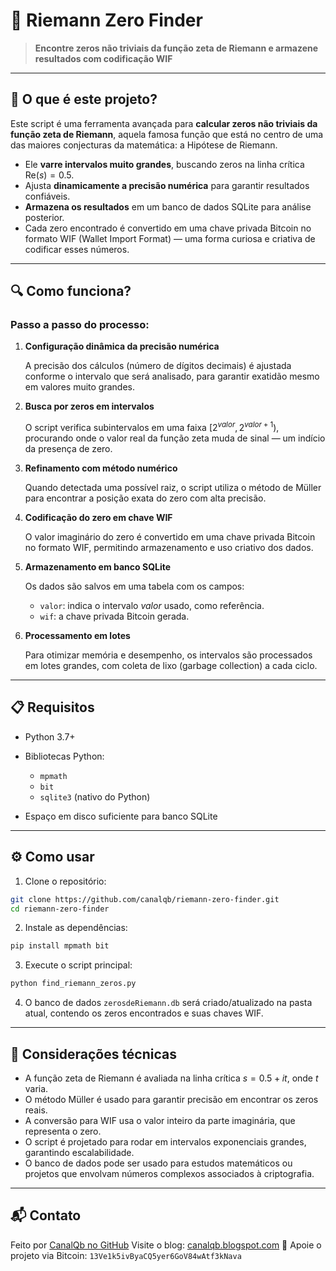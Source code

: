 # 🧮 Riemann Zero Finder

> **Encontre zeros não triviais da função zeta de Riemann e armazene resultados com codificação WIF**

---

## 🚀 O que é este projeto?

Este script é uma ferramenta avançada para **calcular zeros não triviais da função zeta de Riemann**, aquela famosa função que está no centro de uma das maiores conjecturas da matemática: a Hipótese de Riemann.

* Ele **varre intervalos muito grandes**, buscando zeros na linha crítica $\text{Re}(s) = 0.5$.
* Ajusta **dinamicamente a precisão numérica** para garantir resultados confiáveis.
* **Armazena os resultados** em um banco de dados SQLite para análise posterior.
* Cada zero encontrado é convertido em uma chave privada Bitcoin no formato WIF (Wallet Import Format) — uma forma curiosa e criativa de codificar esses números.

---

## 🔍 Como funciona?

### Passo a passo do processo:

1. **Configuração dinâmica da precisão numérica**

   A precisão dos cálculos (número de dígitos decimais) é ajustada conforme o intervalo que será analisado, para garantir exatidão mesmo em valores muito grandes.

2. **Busca por zeros em intervalos**

   O script verifica subintervalos em uma faixa $[2^{valor}, 2^{valor+1})$, procurando onde o valor real da função zeta muda de sinal — um indício da presença de zero.

3. **Refinamento com método numérico**

   Quando detectada uma possível raiz, o script utiliza o método de Müller para encontrar a posição exata do zero com alta precisão.

4. **Codificação do zero em chave WIF**

   O valor imaginário do zero é convertido em uma chave privada Bitcoin no formato WIF, permitindo armazenamento e uso criativo dos dados.

5. **Armazenamento em banco SQLite**

   Os dados são salvos em uma tabela com os campos:

   * `valor`: indica o intervalo $valor$ usado, como referência.
   * `wif`: a chave privada Bitcoin gerada.

6. **Processamento em lotes**

   Para otimizar memória e desempenho, os intervalos são processados em lotes grandes, com coleta de lixo (garbage collection) a cada ciclo.

---

## 📋 Requisitos

* Python 3.7+
* Bibliotecas Python:

  * `mpmath`
  * `bit`
  * `sqlite3` (nativo do Python)
* Espaço em disco suficiente para banco SQLite

---

## ⚙️ Como usar

1. Clone o repositório:

```bash
git clone https://github.com/canalqb/riemann-zero-finder.git
cd riemann-zero-finder
```

2. Instale as dependências:

```bash
pip install mpmath bit
```

3. Execute o script principal:

```bash
python find_riemann_zeros.py
```

4. O banco de dados `zerosdeRiemann.db` será criado/atualizado na pasta atual, contendo os zeros encontrados e suas chaves WIF.

---

## 🧠 Considerações técnicas

* A função zeta de Riemann é avaliada na linha crítica $s = 0.5 + it$, onde $t$ varia.
* O método Müller é usado para garantir precisão em encontrar os zeros reais.
* A conversão para WIF usa o valor inteiro da parte imaginária, que representa o zero.
* O script é projetado para rodar em intervalos exponenciais grandes, garantindo escalabilidade.
* O banco de dados pode ser usado para estudos matemáticos ou projetos que envolvam números complexos associados à criptografia.

---

## 📬 Contato

Feito por [CanalQb no GitHub](https://github.com/canalqb)
Visite o blog: [canalqb.blogspot.com](https://canalqb.blogspot.com/)
💸 Apoie o projeto via Bitcoin: `13Ve1k5ivByaCQ5yer6GoV84wAtf3kNava`
